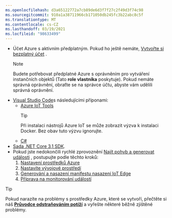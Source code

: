 ```yaml
---
ms.openlocfilehash: d3a65122772a7cb89de6d3f7f27c2f49d3f74c98
ms.sourcegitcommit: 910a1a38711966cb171050db245fc3b22abc8c5f
ms.translationtype: MT
ms.contentlocale: cs-CZ
ms.lasthandoff: 03/19/2021
ms.locfileid: "98633499"
---
```

* Účet Azure s aktivním předplatným. Pokud ho ještě nemáte, [Vytvořte si bezplatný účet](https://azure.microsoft.com/free/?WT.mc_id=A261C142F) .
  > [!NOTE]
  > Budete potřebovat předplatné Azure s oprávněním pro vytváření instančních objektů (Tato **role vlastníka** poskytuje). Pokud nemáte správná oprávnění, obraťte se na správce účtu, abyste vám udělili správná oprávnění. 
* [Visual Studio Code](https://code.visualstudio.com/)s následujícími příponami:
    * [Azure IoT Tools](https://marketplace.visualstudio.com/items?itemName=vsciot-vscode.azure-iot-tools)
        > [!TIP]
        > Při instalaci nástrojů Azure IoT se může zobrazit výzva k instalaci Docker. Bez obav tuto výzvu ignorujte.
    * [C#](https://marketplace.visualstudio.com/items?itemName=ms-dotnettools.csharp)
* [Sada .NET Core 3,1 SDK](https://dotnet.microsoft.com/download/dotnet-core/3.1).
* Pokud jste nedokončili rychlé zprovoznění [Najít pohyb a generovat události](../../../detect-motion-emit-events-quickstart.md) , postupujte podle těchto kroků:
     1. [Nastavení prostředků Azure](../../../detect-motion-emit-events-quickstart.md#set-up-azure-resources)
     1. [Nastavíte vývojové prostředí](../../../detect-motion-emit-events-quickstart.md#set-up-your-development-environment)
     1. [Generování a nasazení manifestu nasazení IoT Edge](../../../detect-motion-emit-events-quickstart.md#generate-and-deploy-the-deployment-manifest)
     1. [Příprava na monitorování událostí](../../../detect-motion-emit-events-quickstart.md#prepare-to-monitor-events)

> [!TIP]
> Pokud narazíte na problémy s prostředky Azure, které se vytvoří, přečtěte si náš **[Průvodce odstraňováním potíží](../../../troubleshoot-how-to.md#common-error-resolutions)** a vyřešte některé běžně zjištěné problémy.